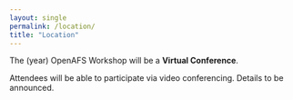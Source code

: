 ```yaml
---
layout: single
permalink: /location/
title: "Location"
---
```


The (year) OpenAFS Workshop will be a **Virtual Conference**.

Attendees will be able to participate via video conferencing. Details
to be announced.
